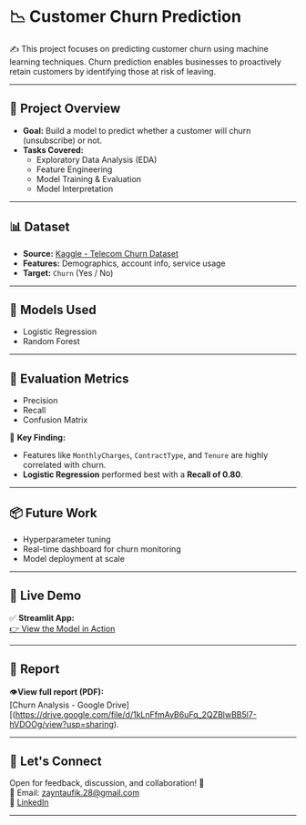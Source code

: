 # 📉 Customer Churn Prediction

✍️ This project focuses on predicting customer churn using machine learning techniques. Churn prediction enables businesses to proactively retain customers by identifying those at risk of leaving.

---

## 🚀 Project Overview

- **Goal:** Build a model to predict whether a customer will churn (unsubscribe) or not.
- **Tasks Covered:**
  - Exploratory Data Analysis (EDA)
  - Feature Engineering
  - Model Training & Evaluation
  - Model Interpretation

---

## 📊 Dataset

- **Source:** [Kaggle - Telecom Churn Dataset](https://www.kaggle.com/datasets/blastchar/telco-customer-churn)
- **Features:** Demographics, account info, service usage
- **Target:** `Churn` (Yes / No)

---

## 🤖 Models Used

- Logistic Regression  
- Random Forest

---

## 🧠 Evaluation Metrics

- Precision  
- Recall  
- Confusion Matrix

📌 **Key Finding:**  
- Features like `MonthlyCharges`, `ContractType`, and `Tenure` are highly correlated with churn.
- **Logistic Regression** performed best with a **Recall of 0.80**.

---

## 📦 Future Work

- Hyperparameter tuning  
- Real-time dashboard for churn monitoring  
- Model deployment at scale

---
## 🚀 Live Demo

✅ **Streamlit App:**  
[👉 View the Model in Action](https://churn-prediction-models.streamlit.app/)

---

## 📄 Report

👁️**View full report (PDF):**  
[Churn Analysis - Google Drive][(https://drive.google.com/file/d/1kLnFfmAyB6uFq_2QZBlwBB5l7-hVDOOg/view?usp=sharing).

---

## 📣 Let's Connect

Open for feedback, discussion, and collaboration! 🤝  
📧 Email: zayntaufik.28@gmail.com  
🔗 [LinkedIn](https://linkedin.com/in/shalihin2205)

---


